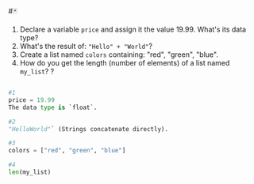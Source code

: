 #🃏
1. Declare a variable `price` and assign it the value 19.99. What's its data type?
2. What's the result of: `"Hello" + "World"`?
3. Create a list named `colors` containing: "red", "green", "blue".
4. How do you get the length (number of elements) of a list named `my_list`?
?
```python

#1
price = 19.99
The data type is `float`.

#2 
"HelloWorld"` (Strings concatenate directly).

#3
colors = ["red", "green", "blue"] 

#4
len(my_list)
```
<!--SR:!2024-12-31,59,310-->
